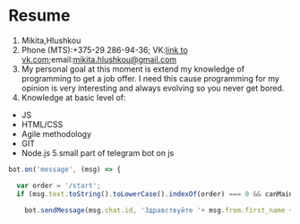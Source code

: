 # Resume
1. Mikita,Hlushkou
2. Phone (MTS):+375-29 286-94-36; VK:[link to vk.com](vk.com/shepardsr2);email:mikita.hlushkou@gmail.com
3. My personal goal at this moment is extend my knowledge of programming to get a job offer. I need this cause programming for my opinion is very interesting and always evolving so you never get bored.
4. Knowledge at basic level of:
  * JS
  * HTML/CSS
  * Agile methodology
  * GIT
  * Node.js
5.small part of telegram bot on js
```javascript
bot.on('message', (msg) => {

  var order = '/start';
  if (msg.text.toString().toLowerCase().indexOf(order) === 0 && canMainMenu ) {

    bot.sendMessage(msg.chat.id, 'Здравствуйте '+ msg.from.first_name +' выберите интересующий вас пункт меню',  {
